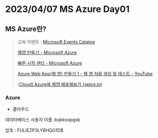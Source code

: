 # 2023/04/07 MS Azure Day01

## MS Azure란?

> 교육 이벤트 : [Microsoft Events Catalog](https://events.microsoft.com/ko-kr/azure?language=한국어&clientTimeZone=1)
>
> [웹앱 만들기 - Microsoft Azure](https://portal.azure.com/?quickstart=true#view/Microsoft_Azure_Resources/QuickstartAnchorServicesBlade/goalId/create-a-web-app)
>
> [빠른 시작 센터 - Microsoft Azure](https://portal.azure.com/?quickstart=true#view/Microsoft_Azure_Resources/QuickstartCenterBlade)
>
> [Azure Web App(웹 앱) 만들기 1 - 웹 앱 처음 생성 및 테스트 - YouTube](https://www.youtube.com/watch?v=f2jpmqzydQA)
>
> [[Cloud\] Azure에 웹앱 배포해보기 (velog.io)](https://velog.io/@minwest/Cloud-Azure에-웹앱-배포해보기)

### Azure

- 클라우드 

데이터베이스 사용자 이름 :bqkksopgsb

암호 : FULIEZP3LYBHQG1D$
